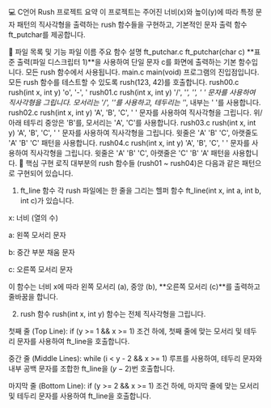 💻 C언어 Rush 프로젝트 요약
이 프로젝트는 주어진 너비(x)와 높이(y)에 따라 특정 문자 패턴의 직사각형을 출력하는 rush 함수들을 구현하고, 기본적인 문자 출력 함수 ft_putchar를 제공합니다.

📜 파일 목록 및 기능
파일 이름	주요 함수	설명
ft_putchar.c	ft_putchar(char c)	**표준 출력(파일 디스크립터 1)**을 사용하여 단일 문자 c를 화면에 출력하는 기본 함수입니다. 모든 rush 함수에서 사용됩니다.
main.c	main(void)	프로그램의 진입점입니다. 모든 rush 함수를 테스트할 수 있도록 rush(123, 42)를 호출합니다.
rush00.c	rush(int x, int y)	'o', '-', '
rush01.c	rush(int x, int y)	'/', '*', '\', ' ' 문자를 사용하여 직사각형을 그립니다. 모서리는 '/', '\'를 사용하고, 테두리는 '*', 내부는 ' '를 사용합니다.
rush02.c	rush(int x, int y)	'A', 'B', 'C', ' ' 문자를 사용하여 직사각형을 그립니다. 위/아래 테두리 중앙은 'B'를, 모서리는 'A', 'C'를 사용합니다.
rush03.c	rush(int x, int y)	'A', 'B', 'C', ' ' 문자를 사용하여 직사각형을 그립니다. 윗줄은 'A' 'B' 'C', 아랫줄도 'A' 'B' 'C' 패턴을 사용합니다.
rush04.c	rush(int x, int y)	'A', 'B', 'C', ' ' 문자를 사용하여 직사각형을 그립니다. 윗줄은 'A' 'B' 'C', 아랫줄은 'C' 'B' 'A' 패턴을 사용합니다.
🔑 핵심 구현 로직
대부분의 rush 함수들 (rush01 ~ rush04)은 다음과 같은 패턴으로 구현되어 있습니다.

1. ft_line 함수
각 rush 파일에는 한 줄을 그리는 헬퍼 함수 ft_line(int x, int a, int b, int c)가 있습니다.

x: 너비 (열의 수)

a: 왼쪽 모서리 문자

b: 중간 부분 채움 문자

c: 오른쪽 모서리 문자

이 함수는 너비 x에 따라 왼쪽 모서리 (a), 중앙 (b), **오른쪽 모서리 (c)**를 출력하고 줄바꿈을 합니다.

2. rush 함수
rush(int x, int y) 함수는 전체 직사각형을 그립니다.

첫째 줄 (Top Line): if (y >= 1 && x >= 1) 조건 하에, 첫째 줄에 맞는 모서리 및 테두리 문자를 사용하여 ft_line을 호출합니다.

중간 줄 (Middle Lines): while (i < y - 2 && x >= 1) 루프를 사용하여, 테두리 문자와 내부 공백 문자를 조합한 ft_line을 $(y-2)$번 호출합니다.

마지막 줄 (Bottom Line): if (y >= 2 && x >= 1) 조건 하에, 마지막 줄에 맞는 모서리 및 테두리 문자를 사용하여 ft_line을 호출합니다.

